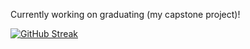 Currently working on graduating (my capstone project)! 

[![GitHub Streak](https://streak-stats.demolab.com/?user=amuritna&theme=transparent&hide_border=true)](https://git.io/streak-stats)
